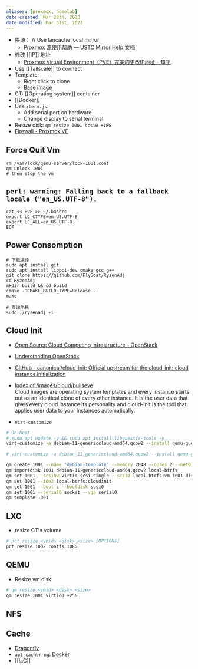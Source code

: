 ```yaml
---
aliases: [proxmox, homelab]
date created: Mar 28th, 2023
date modified: Mar 31st, 2023
---
```

- 换源： // Use lancache local mirror
	- [Proxmox 源使用帮助 — USTC Mirror Help 文档](https://mirrors.ustc.edu.cn/help/proxmox.html)
- 修改 [[IP]] 地址
	- [Proxmox Virtual Environment（PVE）完美的更改IP地址 - 知乎](https://zhuanlan.zhihu.com/p/354038479)
 - Use [[Tailscale]] to connect
 - Template:
	 - Right click to clone
	 - Base image
  - CT: [[Operating system]] container
  - [[Docker]]
  - Use `xterm.js`:
	  - Add serial port on hardware
	  - Change display to serial terminal
   - Resize disk: `qm resize 1001 scsi0 +18G`
   - [Firewall - Proxmox VE](https://pve.proxmox.com/wiki/Firewall)

## Force Quit Vm
```
rm /var/lock/qemu-server/lock-1001.conf
qm unlock 1001
# then stop the vm
```

## `perl: warning: Falling back to a fallback locale ("en_US.UTF-8").`
```
cat << EOF >> ~/.bashrc
export LC_CTYPE=en_US.UTF-8
export LC_ALL=en_US.UTF-8
EOF
```

## Power Consomption
```
# 下载编译
sudo apt install git
sudo apt install libpci-dev cmake gcc g++
git clone https://github.com/FlyGoat/RyzenAdj
cd RyzenAdj
mkdir build && cd build
cmake -DCMAKE_BUILD_TYPE=Release ..
make

# 查询功耗
sudo ./ryzenadj -i
```

## Cloud Init
- [Open Source Cloud Computing Infrastructure - OpenStack](https://www.openstack.org/)
- [Understanding OpenStack](https://www.redhat.com/en/topics/openstack)
- [GitHub - canonical/cloud-init: Official upstream for the cloud-init: cloud instance initialization](https://github.com/canonical/cloud-init)
- [Index of /images/cloud/bullseye](https://cloud.debian.org/images/cloud/bullseye/latest)  
Cloud images are operating system templates and every instance starts out as an identical clone of every other instance. It is the user data that gives every cloud instance its personality and cloud-init is the tool that applies user data to your instances automatically.

- `virt-customize`

```sh
# On host
# sudo apt update -y && sudo apt install libguestfs-tools -y
virt-customize -a debian-11-genericcloud-amd64.qcow2 --install qemu-guest-agent

# virt-customize -a debian-11-genericcloud-amd64.qcow2 --install qemu-guest-agent --append-line '/etc/apt/apt.conf.d/proxy:Acquire::http::Proxy "http://192.168.2.22:3142";'
```

```sh
qm create 1001 --name "debian-template" --memory 2048 --cores 2 --net0 virtio,bridge=vmbr0
qm importdisk 1001 debian-11-genericcloud-amd64.qcow2 local-btrfs
qm set 1001 --scsihw virtio-scsi-single --scsi0 local-btrfs:vm-1001-disk-0
qm set 1001 --ide2 local-btrfs:cloudinit
qm set 1001 --boot c --bootdisk scsi0
qm set 1001 --serial0 socket --vga serial0
qm template 1001
```

## LXC
- resize CT's volume

```sh
# pct resize <vmid> <disk> <size> [OPTIONS]
pct resize 1002 rootfs 108G
```

## QEMU
- Resize vm disk

```sh
# qm resize <vmid> <disk> <size>
qm resize 1001 virtio0 +25G
```

## NFS

## Cache
- [Dragonfly](https://d7y.io/)
- `apt-cacher-ng`: [Docker](https://hub.docker.com/r/sameersbn/apt-cacher-ng)
- [[IaC]]
